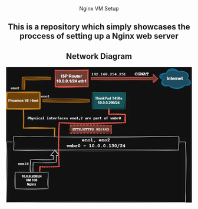 <div align="center">

Nginx VM Setup

## This is a repository which simply showcases the proccess of setting up a Nginx web server

## Network Diagram
  
![diagram](./docs/network-diagram1.webp)
</div>
